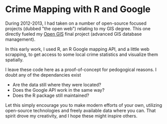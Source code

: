 # Crime Mapping with R and Google

During 2012-2013, I had taken on a number of open-source focused projects (dubbed "the open web") relating to my GIS degree. This one directly fueled my [Open GIS](https://github.com/bryangoodrich/open_GIS) final project (advanced GIS database management). 

In this early work, I used R, an R Google mapping API, and a little web scrapping, to get access to some local crime statistics and visualize them spatially. 

I leave these code here as a proof-of-concept for pedogogical reasons. I doubt any of the dependancies exist

* Are the data still where they were located?
* Does the Google API work in the same way?
* Does the R package still maintained?

Let this simply encourage you to make modern efforts of your own, utilizing open-source technologies and freely available data where you can. That spirit drove my creativity, and I hope these might inspire others. 
